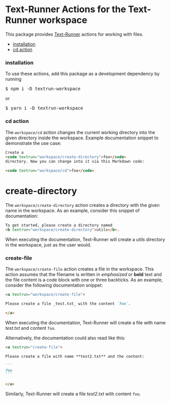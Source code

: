 # Text-Runner Actions for the Text-Runner workspace

This package provides [Text-Runner](https://github.com/kevgo/text-runner)
actions for working with files.

- [installation](#installation)
- [cd action](#cd-action)

### installation

To use these actions, add this package as a development dependency by running

<pre textrun="npm/install">
$ npm i -D textrun-workspace
</pre>

or

<pre textrun="npm/install">
$ yarn i -D textrun-workspace
</pre>

### cd action

The <code textrun="action/name-full">workspace/cd</code> action changes the
current working directory into the given directory inside the workspace. Example
documentation snippet to demonstrate the use case:

<a textrun="run-in-textrunner">

```html
Create a
<code textrun="workspace/create-directory">foo</code>
directory. Now you can change into it via this Markdown code:

<code textrun="workspace/cd">foo</code>
```

</a>

# create-directory

The <code textrun="action/name-full">workspace/create-directory</code> action
creates a directory with the given name in the workspace. As an example,
consider this snippet of documentation:

<a textrun="run-in-textrunner">

```markdown
To get started, please create a directory named
<b textrun="workspace/create-directory">utils</b>.
```

</a>

When executing the documentation, Text-Runner will create a
<i textrun="workspace/directory">utils</i> directory in the workspace, just as
the user would.

### create-file

The <code textrun="action/name-full">workspace/create-file</code> action creates
a file in the workspace. This action assumes that the filename is written in
_emphasized_ or **bold** text and the file content is a code block with one or
three backticks. As an example, consider the following documentation snippet:

<a textrun="run-in-textrunner">

```markdown
<a textrun="workspace/create-file">

Please create a file _test.txt_ with the content `foo`.

</a>
```

</a>

When executing the documentation, Text-Runner will create a file with name
<a textrun="workspace/file-content">_test.txt_ and content `foo`</a>.

Alternatively, the documentation could also read like this:

<a textrun="run-in-textrunner">

````markdown
<a textrun="create-file">

Please create a file with name **test2.txt** and the content:

```
foo
```

</a>
````

</a>

Similarly, Text-Runner will create a file
<a textrun="workspace/file-content">_test2.txt_ with content `foo`</a>.
